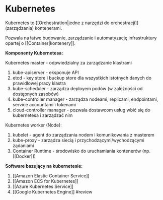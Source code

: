 # Kubernetes

Kubernetes to [[Orchestration|jedne z narzędzi do orchestracji]] (zarządzania) kontenerami.

Pozwala na łatwe budowanie, zarządzanie i automatyzację infrastruktury opartej o [[Container|kontenery]].

**Komponenty Kubernetesa:**

Kubernetes master - odpwiedzialny za zarządzanie klastrami
1. kube-apiserver - eksponuje API 
2. etcd - key store i buckup store dla wszystkich istotnych danych do prawidłowej pracy klastra
3. kube-scheduler - zarządza deployem podów (w zależności od dostępnych zasobów)
4. kube-controller manager - zarządza nodeami, replicami, endpointami, service accountami i tokenami
5. cloud-controller manager - pozwala dostawcom usług wbić się do kubernetesa i zarządzać nim 

Kubernetes worker (Node):
1. kubelet - agent do zarządzania nodem i komunikowania z masterem
2. kube-proxy - zarządza siecią i przychodzącymi/wychodzącymi żądaniami
3. Container Runtime - środowisko do uruchamiania kontenerów (np. [[Docker]])

**Software bazujący na kubernetesie:**
1. [[Amazon Elastic Container Service]]
2. [[Amazon ECS for Kubernetes]]
3. [[Azure Kubernetes Service]]
4. [[Google Kubernetes Engine]]
#review